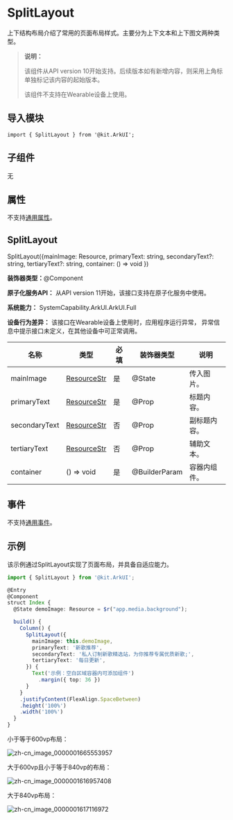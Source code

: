 # SplitLayout
<!--Kit: ArkUI-->
<!--Subsystem: ArkUI-->
<!--Owner: @fengluochenai-->
<!--Designer: @YanSanzo-->
<!--Tester: @tinygreyy-->
<!--Adviser: @HelloCrease-->


上下结构布局介绍了常用的页面布局样式。主要分为上下文本和上下图文两种类型。


> **说明：**
>
> 该组件从API version 10开始支持。后续版本如有新增内容，则采用上角标单独标记该内容的起始版本。
>
> 该组件不支持在Wearable设备上使用。


## 导入模块

```
import { SplitLayout } from '@kit.ArkUI';
```


## 子组件

无

## 属性
不支持[通用属性](ts-component-general-attributes.md)。


## SplitLayout

SplitLayout({mainImage: Resource, primaryText: string, secondaryText?: string, tertiaryText?: string, container: ()&nbsp;=&gt;&nbsp;void })

**装饰器类型：**@Component

**原子化服务API：** 从API version 11开始，该接口支持在原子化服务中使用。

**系统能力：** SystemCapability.ArkUI.ArkUI.Full

**设备行为差异：** 该接口在Wearable设备上使用时，应用程序运行异常， 异常信息中提示接口未定义，在其他设备中可正常调用。

| 名称 | 类型 | 必填 | 装饰器类型        | 说明     |
| -------- | -------- | -------- |---------------|--------|
| mainImage | [ResourceStr](ts-types.md#resourcestr) | 是 | @State | 传入图片。  |
| primaryText | [ResourceStr](ts-types.md#resourcestr) | 是 | @Prop         | 标题内容。  |
| secondaryText | [ResourceStr](ts-types.md#resourcestr) | 否 | @Prop         | 副标题内容。 |
| tertiaryText | [ResourceStr](ts-types.md#resourcestr) | 否 | @Prop         | 辅助文本。  |
| container | ()&nbsp;=&gt;&nbsp;void | 是 | @BuilderParam | 容器内组件。 |

## 事件
不支持[通用事件](ts-component-general-events.md)。

## 示例
该示例通过SplitLayout实现了页面布局，并具备自适应能力。
```ts
import { SplitLayout } from '@kit.ArkUI';

@Entry
@Component
struct Index {
  @State demoImage: Resource = $r("app.media.background");

  build() {
    Column() {
      SplitLayout({
        mainImage: this.demoImage,
        primaryText: '新歌推荐',
        secondaryText: '私人订制新歌精选站，为你推荐专属优质新歌;',
        tertiaryText: '每日更新',
      }) {
        Text('示例：空白区域容器内可添加组件')
          .margin({ top: 36 })
      }
    }
    .justifyContent(FlexAlign.SpaceBetween)
    .height('100%')
    .width('100%')
  }
}
```


小于等于600vp布局：


![zh-cn_image_0000001665553957](figures/zh-cn_image_0000001665553957.png)


大于600vp且小于等于840vp的布局：


![zh-cn_image_0000001616957408](figures/zh-cn_image_0000001616957408.png)


大于840vp布局：


![zh-cn_image_0000001617116972](figures/zh-cn_image_0000001617116972.png)
